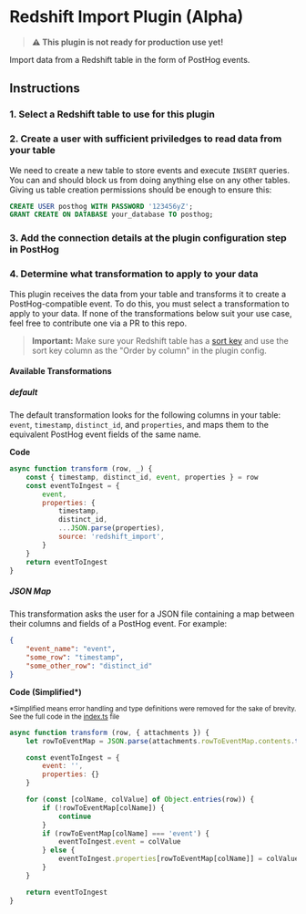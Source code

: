 # Redshift Import Plugin (Alpha)

> **⚠️ This plugin is not ready for production use yet!**

Import data from a Redshift table in the form of PostHog events.
## Instructions 

### 1. Select a Redshift table to use for this plugin
### 2. Create a user with sufficient priviledges to read data from your table

We need to create a new table to store events and execute `INSERT` queries. You can and should block us from doing anything else on any other tables. Giving us table creation permissions should be enough to ensure this:

```sql
CREATE USER posthog WITH PASSWORD '123456yZ';
GRANT CREATE ON DATABASE your_database TO posthog;
```
### 3. Add the connection details at the plugin configuration step in PostHog

### 4. Determine what transformation to apply to your data

This plugin receives the data from your table and transforms it to create a PostHog-compatible event. To do this, you must select a transformation to apply to your data. If none of the transformations below suit your use case, feel free to contribute one via a PR to this repo.

> **Important:** Make sure your Redshift table has a [sort key](https://docs.aws.amazon.com/redshift/latest/dg/t_Sorting_data.html) and use the sort key column as the "Order by column" in the plugin config.

#### Available Transformations

##### default

The default transformation looks for the following columns in your table: `event`, `timestamp`, `distinct_id`, and `properties`, and maps them to the equivalent PostHog event fields of the same name.

**Code**

```js
async function transform (row, _) {
    const { timestamp, distinct_id, event, properties } = row
    const eventToIngest = { 
        event, 
        properties: {
            timestamp, 
            distinct_id, 
            ...JSON.parse(properties), 
            source: 'redshift_import',
        }
    }
    return eventToIngest
}
```

##### JSON Map

This transformation asks the user for a JSON file containing a map between their columns and fields of a PostHog event. For example:

```json
{
    "event_name": "event",
    "some_row": "timestamp",
    "some_other_row": "distinct_id"
}
```

**Code (Simplified\*)**

<small>*Simplified means error handling and type definitions were removed for the sake of brevity. See the full code in the [index.ts](/index.ts) file</small>

```js
async function transform (row, { attachments }) {            
    let rowToEventMap = JSON.parse(attachments.rowToEventMap.contents.toString())

    const eventToIngest = {
        event: '',
        properties: {}
    }

    for (const [colName, colValue] of Object.entries(row)) {
        if (!rowToEventMap[colName]) {
            continue
        }
        if (rowToEventMap[colName] === 'event') {
            eventToIngest.event = colValue
        } else {
            eventToIngest.properties[rowToEventMap[colName]] = colValue
        }
    }

    return eventToIngest
}
```